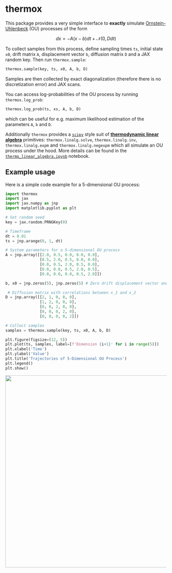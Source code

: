 # thermox

This package provides a very simple interface to **exactly** simulate [Ornstein-Uhlenbeck](https://en.wikipedia.org/wiki/Ornstein%E2%80%93Uhlenbeck_process) (OU) processes of the form 

$$ dx = - A(x - b) dt + \mathcal{N}(0, D dt) $$

To collect samples from this process, define sampling times `ts`, initial state `x0`, drift matrix `A`, displacement vector `b`, diffusion matrix `D` and a JAX random key. Then run `thermox.sample`:

```python
thermox.sample(key, ts, x0, A, b, D) 
```
Samples are then collected by exact diagonalization (therefore there is no discretization error) and JAX scans.

You can access log-probabilities of the OU process by running `thermox.log_prob`:

```python
thermox.log_prob(ts, xs, A, b, D)
```

which can be useful for e.g. maximum likelihood estimation of the parameters `A`, `b` and `D`.

Additionally `thermox` provides a [`scipy`](https://docs.scipy.org/doc/scipy/reference/linalg.html) style suit of [**thermodynamic linear algebra**](https://arxiv.org/abs/2308.05660) primitives: `thermox.linalg.solve`, `thermox.linalg.inv`, `thermox.linalg.expm` and `thermox.linalg.negexpm` which all simulate an OU process under the hood. More details can be found in the [`thermo_linear_algebra.ipynb`](/thermo_linear_algebra.ipynb) notebook.


## Example usage

Here is a simple code example for a 5-dimensional OU process:
```python
import thermox
import jax
import jax.numpy as jnp
import matplotlib.pyplot as plt

# Set random seed
key = jax.random.PRNGKey(0)

# Timeframe
dt = 0.01
ts = jnp.arange(0, 1, dt)

# System parameters for a 5-dimensional OU process
A = jnp.array([[2.0, 0.5, 0.0, 0.0, 0.0],
               [0.5, 2.0, 0.5, 0.0, 0.0],
               [0.0, 0.5, 2.0, 0.5, 0.0],
               [0.0, 0.0, 0.5, 2.0, 0.5],
               [0.0, 0.0, 0.0, 0.5, 2.0]])

b, x0 = jnp.zeros(5), jnp.zeros(5) # Zero drift displacement vector and initial state

 # Diffusion matrix with correlations between x_1 and x_2
D = jnp.array([[2, 1, 0, 0, 0],
               [1, 2, 0, 0, 0],
               [0, 0, 2, 0, 0],
               [0, 0, 0, 2, 0],
               [0, 0, 0, 0, 2]])

# Collect samples
samples = thermox.sample(key, ts, x0, A, b, D)

plt.figure(figsize=(12, 5))
plt.plot(ts, samples, label=[f'Dimension {i+1}' for i in range(5)])
plt.xlabel('Time')
plt.ylabel('Value')
plt.title('Trajectories of 5-Dimensional OU Process')
plt.legend()
plt.show()
```

<p align="center">
  <img src="https://storage.googleapis.com/normal-blog-artifacts/thermo-playground/ou_trajectories.png" width="600" lineheight = -10%/>
  <br>
</p>


